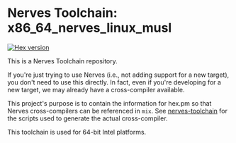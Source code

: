 # Nerves Toolchain: x86_64_nerves_linux_musl

[![Hex version](https://img.shields.io/hexpm/v/nerves_toolchain_x86_64_nerves_linux_musl.svg "Hex version")](https://hex.pm/packages/nerves_toolchain_x86_64_nerves_linux_musl)

This is a Nerves Toolchain repository.

If you're just trying to use Nerves (i.e., not adding support for a new target),
you don't need to use this directly. In fact, even if you're developing for a
new target, we may already have a cross-compiler available.

This project's purpose is to contain the information for hex.pm so that Nerves
cross-compilers can be referenced in `mix`. See
[nerves-toolchain](https://github.com/nerves-project/nerves-toolchain) for the
scripts used to generate the actual cross-compiler.

This toolchain is used for 64-bit Intel platforms.

